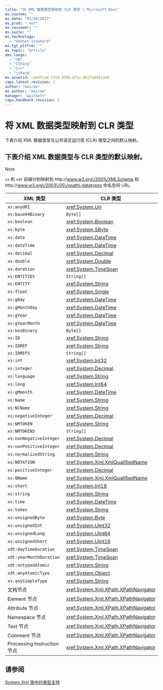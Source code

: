 ```yaml
---
title: "将 XML 数据类型映射到 CLR 类型 | Microsoft Docs"
ms.custom: ""
ms.date: "03/30/2017"
ms.prod: ".net"
ms.reviewer: ""
ms.suite: ""
ms.technology: 
  - "dotnet-standard"
ms.tgt_pltfrm: ""
ms.topic: "article"
dev_langs: 
  - "VB"
  - "CSharp"
  - "C++"
  - "jsharp"
ms.assetid: cabdfcad-f359-479b-b71c-8b2fad42ca49
caps.latest.revision: 2
author: "mairaw"
ms.author: "mairaw"
manager: "wpickett"
caps.handback.revision: 2
---
```

# 将 XML 数据类型映射到 CLR 类型
下表介绍 XML 数据类型与公共语言运行库 \(CLR\) 类型之间的默认映射。  
  
## 下表介绍 XML 数据类型与 CLR 类型的默认映射。  
  
> [!NOTE]
>  `xs` 和 `xdt` 前缀分别映射到 http:\/\/www.w3.org\/2001\/XMLSchema 和 http:\/\/www.w3.org\/2003\/05\/xpath\-datatypes 命名空间 URI。  
  
|XML 类型|CLR 类型|  
|------------|------------|  
|`xs:anyURI`|<xref:System.Uri>|  
|`xs:base64Binary`|`Byte[]`|  
|`xs:boolean`|<xref:System.Boolean>|  
|`xs:byte`|<xref:System.SByte>|  
|`xs:date`|<xref:System.DateTime>|  
|`xs:dateTime`|<xref:System.DateTime>|  
|`xs:decimal`|<xref:System.Decimal>|  
|`xs:double`|<xref:System.Double>|  
|`xs:duration`|<xref:System.TimeSpan>|  
|`xs:ENTITIES`|`String[]`|  
|`xs:ENTITY`|<xref:System.String>|  
|`xs:float`|<xref:System.Single>|  
|`xs:gDay`|<xref:System.DateTime>|  
|`xs:gMonthDay`|<xref:System.DateTime>|  
|`xs:gYear`|<xref:System.DateTime>|  
|`xs:gYearMonth`|<xref:System.DateTime>|  
|`xs:hexBinary`|`Byte[]`|  
|`xs:ID`|<xref:System.String>|  
|`xs:IDREF`|<xref:System.String>|  
|`xs:IDREFS`|`String[]`|  
|`xs:int`|<xref:System.Int32>|  
|`xs:integer`|<xref:System.Decimal>|  
|`xs:language`|<xref:System.String>|  
|`xs:long`|<xref:System.Int64>|  
|`xs:gMmonth`|<xref:System.DateTime>|  
|`xs:Name`|<xref:System.String>|  
|`xs:NCName`|<xref:System.String>|  
|`xs:negativeInteger`|<xref:System.Decimal>|  
|`xs:NMTOKEN`|<xref:System.String>|  
|`xs:NMTOKENS`|`String[]`|  
|`xs:nonNegativeInteger`|<xref:System.Decimal>|  
|`xs:nonPositiveInteger`|<xref:System.Decimal>|  
|`xs:normalizedString`|<xref:System.String>|  
|`xs:NOTATION`|<xref:System.Xml.XmlQualifiedName>|  
|`xs:positiveInteger`|<xref:System.Decimal>|  
|`xs:QName`|<xref:System.Xml.XmlQualifiedName>|  
|`xs:short`|<xref:System.Int16>|  
|`xs:string`|<xref:System.String>|  
|`xs:time`|<xref:System.DateTime>|  
|`xs:token`|<xref:System.String>|  
|`xs:unsignedByte`|<xref:System.Byte>|  
|`xs:unsignedInt`|<xref:System.UInt32>|  
|`xs:unsignedLong`|<xref:System.UInt64>|  
|`xs:unsignedShort`|<xref:System.UInt16>|  
|`xdt:dayTimeDuration`|<xref:System.TimeSpan>|  
|`xdt:yearMonthDuration`|<xref:System.TimeSpan>|  
|`xdt:untypedAtomic`|<xref:System.String>|  
|`xdt:anyAtomicType`|<xref:System.Object>|  
|`xs:anySimpleType`|<xref:System.String>|  
|文档节点|<xref:System.Xml.XPath.XPathNavigator>|  
|Element 节点|<xref:System.Xml.XPath.XPathNavigator>|  
|Attribute 节点|<xref:System.Xml.XPath.XPathNavigator>|  
|Namespace 节点|<xref:System.Xml.XPath.XPathNavigator>|  
|Text 节点|<xref:System.Xml.XPath.XPathNavigator>|  
|Comment 节点|<xref:System.Xml.XPath.XPathNavigator>|  
|Processing Instruction 节点|<xref:System.Xml.XPath.XPathNavigator>|  
  
## 请参阅  
 [System.Xml 类中的类型支持](../../../../docs/standard/data/xml/type-support-in-the-system-xml-classes.md)
